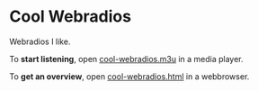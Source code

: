 # Cool Webradios

Webradios I like.

To **start listening**, open [cool-webradios.m3u](https://etrusci-org.github.io/cool-webradios/cool-webradios.m3u) in a media player.

To **get an overview**, open [cool-webradios.html](https://etrusci-org.github.io/cool-webradios/cool-webradios.html) in a webbrowser.
